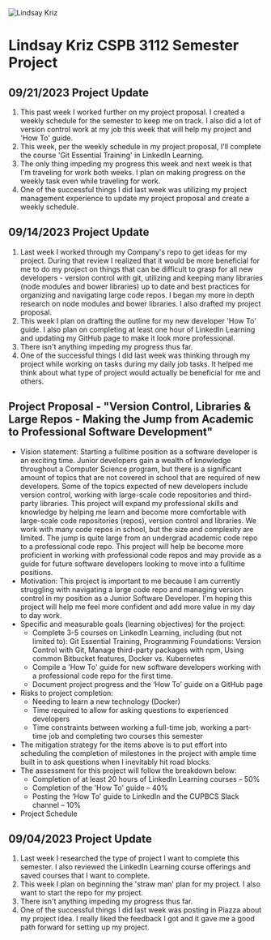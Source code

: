 <picture>
 <img alt="Lindsay Kriz" src="https://media.licdn.com/dms/image/C4E03AQHo6Xd1DD0kvw/profile-displayphoto-shrink_200_200/0/1550700740237?e=1699488000&v=beta&t=rhdeqMWQ9nz5sFMbR6ud_zZyRWbuia8H0MAcfb2y2xk">
</picture>

# Lindsay Kriz CSPB 3112 Semester Project


## 09/21/2023 Project Update
<ol>
 <li>This past week I worked further on my project proposal. I created a weekly schedule for the semester to keep me on track. I also did a lot of version control work at my job this week that will help my project and 'How To' guide.</li>
 <li>This week, per the weekly schedule in my project proposal, I'll complete the course 'Git Essential Training' in LinkedIn Learning.</li>
 <li>The only thing impeding my progress this week and next week is that I'm traveling for work both weeks. I plan on making progress on the weekly task even while traveling for work.</li>
 <li>One of the successful things I did last week was utilizing my project management experience to update my project proposal and create a weekly schedule. </li>
</ol>


## 09/14/2023 Project Update
<ol>
 <li>Last week I worked through my Company's repo to get ideas for my project. During that review I realized that it would be more beneficial for me to do my project on things that can be difficult to grasp for all new developers - version control with git, utilizing and keeping many libraries (node modules and bower libraries) up to date and best practices for organizing and navigating large code repos. I began my more in depth research on node modules and bower libraries. I also drafted my project proposal.</li>
 <li>This week I plan on drafting the outline for my new developer 'How To' guide. I also plan on completing at least one hour of LinkedIn Learning and updating my GitHub page to make it look more professional.</li>
 <li>There isn't anything impeding my progress thus far.</li>
 <li>One of the successful things I did last week was thinking through my project while working on tasks during my daily job tasks. It helped me think about what type of project would actually be beneficial for me and others. </li>
</ol>


## Project Proposal - "Version Control, Libraries & Large Repos - Making the Jump from Academic to Professional Software Development"
<ul>
 <li>Vision statement: Starting a fulltime position as a software developer is an exciting time. Junior developers gain a wealth of knowledge throughout a Computer Science program, but there is a significant amount of topics that are not covered in school that are required of new developers. Some of the topics expected of new developers include version control, working with large-scale code repositories and third-party libraries. This project will expand my professional skills and knowledge by helping me learn and become more comfortable with large-scale code repositories (repos), version control and libraries. We work with many code repos in school, but the size and complexity are limited. The jump is quite large from an undergrad academic code repo to a professional code repo. This project will help be become more proficient in working with professional code repos and may provide as a guide for future software developers looking to move into a fulltime positions. </li>
 <li>Motivation: This project is important to me because I am currently struggling with navigating a large code repo and managing version control in my position as a Junior Software Developer. I'm hoping this project will help me feel more confident and add more value in my day to day work.</li>
 <li>Specific and measurable goals (learning objectives) for the project:
     <ul>
      <li>Complete 3-5 courses on LinkedIn Learning, including (but not limited to): Git Essential Training, Programming Foundations: Version Control with Git, Manage third-party packages with npm, Using common Bitbucket features, Docker vs. Kubernetes</li>
      <li>Compile a 'How To' guide for new software developers working with a professional code repo for the first time.</li>
      <li>Document project progress and the ‘How To’ guide on a GitHub page</li>
     </ul>
 </li>
 <li>Risks to project completion:
     <ul>
      <li>Needing to learn a new technology (Docker)</li>
      <li>Time required to allow for asking questions to experienced developers</li>
      <li>Time constraints between working a full-time job, working a part-time job and completing two courses this semester</li>
     </ul>
 </li>
 <li>The mitigation strategy for the items above is to put effort into scheduling the completion of milestones in the project with ample time built in to ask questions when I inevitably hit road blocks.</li>
 <li>
  The assessment for this project will follow the breakdown below:
   <ul>
      <li>Completion of at least 20 hours of LinkedIn Learning courses – 50%</li>
      <li>Completion of the 'How To' guide – 40%</li>
      <li>Posting the ‘How To’ guide to LinkedIn and the CUPBCS Slack channel – 10%</li>
     </ul>
 </li>
 <li>Project Schedule</li>
 <div class="row">
</ul>


## 09/04/2023 Project Update
<ol>
 <li>Last week I researched the type of project I want to complete this semester. I also reviewed the LinkedIn Learning course offerings and saved courses that I want to complete.</li>
 <li>This week I plan on beginning the 'straw man' plan for my project. I also want to start the repo for my project.</li>
 <li>There isn't anything impeding my progress thus far.</li>
 <li>One of the successful things I did last week was posting in Piazza about my project idea. I really liked the feedback I got and it gave me a good path forward for setting up my project.</li>
</ol>


